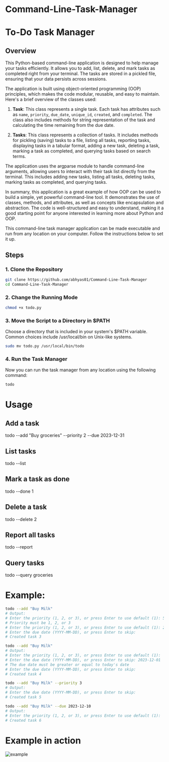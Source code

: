 # Command-Line-Task-Manager
# To-Do Task Manager

## Overview

This Python-based command-line application is designed to help manage your tasks efficiently. It allows you to add, list, delete, and mark tasks as completed right from your terminal. The tasks are stored in a pickled file, ensuring that your data persists across sessions.

The application is built using object-oriented programming (OOP) principles, which makes the code modular, reusable, and easy to maintain. Here's a brief overview of the classes used:

1. **Task**: This class represents a single task. Each task has attributes such as `name`, `priority`, `due_date`, `unique_id`, `created`, and `completed`. The class also includes methods for string representation of the task and calculating the time remaining from the due date.

2. **Tasks**: This class represents a collection of tasks. It includes methods for pickling (saving) tasks to a file, listing all tasks, reporting tasks, displaying tasks in a tabular format, adding a new task, deleting a task, marking a task as completed, and querying tasks based on search terms.

The application uses the argparse module to handle command-line arguments, allowing users to interact with their task list directly from the terminal. This includes adding new tasks, listing all tasks, deleting tasks, marking tasks as completed, and querying tasks.

In summary, this application is a great example of how OOP can be used to build a simple, yet powerful command-line tool. It demonstrates the use of classes, methods, and attributes, as well as concepts like encapsulation and abstraction. The code is well-structured and easy to understand, making it a good starting point for anyone interested in learning more about Python and OOP.

This command-line task manager application can be made executable and run from any location on your computer. Follow the instructions below to set it up.

## Steps

### 1. Clone the Repository

```bash
git clone https://github.com/abhyas01/Command-Line-Task-Manager
cd Command-Line-Task-Manager
```

### 2. Change the Running Mode
```bash
chmod +x todo.py
```

### 3. Move the Script to a Directory in $PATH
Choose a directory that is included in your system's $PATH variable. Common choices include /usr/local/bin on Unix-like systems.
```bash
sudo mv todo.py /usr/local/bin/todo
```

### 4. Run the Task Manager
Now you can run the task manager from any location using the following command:
```bash
todo
```

# Usage
## Add a task
todo --add "Buy groceries" --priority 2 --due 2023-12-31

## List tasks
todo --list

## Mark a task as done
todo --done 1

## Delete a task
todo --delete 2

## Report all tasks
todo --report

## Query tasks
todo --query groceries

# Example:

```bash
todo --add "Buy Milk"
# Output:
# Enter the priority (1, 2, or 3), or press Enter to use default (1): 5
# Priority must be 1, 2, or 3
# Enter the priority (1, 2, or 3), or press Enter to use default (1): 2
# Enter the due date (YYYY-MM-DD), or press Enter to skip:
# Created task 3

todo --add "Buy Milk"
# Output:
# Enter the priority (1, 2, or 3), or press Enter to use default (1):
# Enter the due date (YYYY-MM-DD), or press Enter to skip: 2023-12-01
# The due date must be greater or equal to today's date
# Enter the due date (YYYY-MM-DD), or press Enter to skip:
# Created task 4

todo --add "Buy Milk" --priority 3
# Output:
# Enter the due date (YYYY-MM-DD), or press Enter to skip:
# Created task 5

todo --add "Buy Milk" --due 2023-12-10
# Output:
# Enter the priority (1, 2, or 3), or press Enter to use default (1):
# Created task 6
```

# Example in action

![example](https://github.com/abhyas01/Command-Line-Task-Manager/assets/91689587/ecc566c7-ef37-4450-8b4b-841cf8843c2b)

